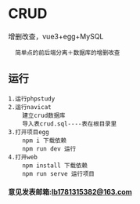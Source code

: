 # CRUD
增删改查，vue3+egg+MySQL

```
  简单点的前后端分离＋数据库的增删改查
```
## 运行
```
1.运行phpstudy
2.运行navicat
    建立crud数据库
    导入表crud.sql----表在根目录里
3.打开项目egg 
    npm i 下载依赖 
    npm run dev 运行
4.打开web
    npm install 下载依赖
    npm run serve 运行项目
```
#### 意见发表邮箱:<lb1781315382@163.com>
